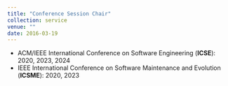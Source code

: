 ```yaml
---
title: "Conference Session Chair"
collection: service
venue: ""
date: 2016-03-19
---
```


* ACM/IEEE International Conference on Software Engineering (**ICSE**): 2020, 2023, 2024 
* IEEE International Conference on Software Maintenance and Evolution (**ICSME**): 2020, 2023  
